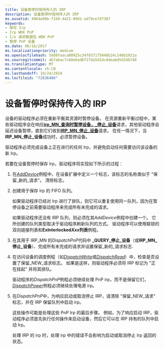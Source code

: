 ```yaml
---
title: 设备暂停时保持传入的 IRP
description: 设备暂停时保持传入的 IRP
ms.assetid: 4964e06b-f1b9-4421-89d1-ad79ce7d7307
keywords:
- 保存 Irp
- Irp WDK PnP
- I/o 请求数据包 WDK PnP
- 暂停 PnP 设备
ms.date: 06/16/2017
ms.localizationpriority: medium
ms.openlocfilehash: 5dd8faaca80925c34f837175048b24c146b1921a
ms.sourcegitcommit: 4b7a6ac7c68e6ad6f27da5d1dc4deabd5d34b748
ms.translationtype: MT
ms.contentlocale: zh-CN
ms.lasthandoff: 10/24/2019
ms.locfileid: "72836486"
---
```

# <a name="holding-incoming-irps-when-a-device-is-paused"></a>设备暂停时保持传入的 IRP





设备的驱动程序必须在重新平衡其资源时暂停设备。 在资源重新平衡过程中，某些驱动程序会在响应[**irp\_MN\_查询时暂停设备，\_停止\_设备**](https://docs.microsoft.com/windows-hardware/drivers/kernel/irp-mn-query-stop-device)请求，其他驱动程序会延迟设备暂停，直到它们收到[**IRP\_MN\_停止\_设备**](https://docs.microsoft.com/windows-hardware/drivers/kernel/irp-mn-stop-device)请求。 在任一情况下，当**IRP\_MN\_停止\_设备**成功时，必须暂停设备。

驱动程序必须完成设备上正在进行的任何 Irp，并避免启动任何需要访问该设备的新 Irp。

若要在设备暂停时保存 Irp，驱动程序将实现如下所示的过程：

1.  在[*AddDevice*](https://docs.microsoft.com/windows-hardware/drivers/ddi/wdm/nc-wdm-driver_add_device)例程中，在设备扩展中定义一个标志，该标志的名称类似于 "保留\_新的\_请求"。 清除标志。

2.  创建用于保存 Irp 的 FIFO 队列。

    如果驱动程序已经对 Irp 进行了排队，则它可以重复使用同一队列，因为在暂停设备之前需要驱动程序来完成所有未完成的请求。

    如果驱动程序还没有 IRP 队列，则必须在其*AddDevice*例程中创建一个。 它所创建的队列类型取决于驱动程序刷新队列的方式。 驱动程序可以使用联锁的双向链接列表和**ExInterlocked*Xxx*列表**例程。

3.  在其用于 IRP\_MN 的*DispatchPnP*代码中 **\_QUERY\_停止\_设备**（或**IRP\_MN\_停止\_设备**）、完成所有未完成的请求并设置保留\_新的\_请求标志.

4.  在访问设备的调度例程（如[*DispatchWrite*](https://docs.microsoft.com/windows-hardware/drivers/ddi/wdm/nc-wdm-driver_dispatch)或[*DispatchRead*](https://docs.microsoft.com/windows-hardware/drivers/ddi/wdm/nc-wdm-driver_dispatch)）中，检查是否设置了保留\_NEW\_请求标志。 如果是这样，则驱动程序必须将 IRP 标记为 "正在挂起" 并将其排队。

    驱动程序的*DispatchPnP*例程必须继续处理 PnP irp，而不是保留它们， [*DispatchPower*](https://docs.microsoft.com/windows-hardware/drivers/ddi/wdm/nc-wdm-driver_dispatch)例程必须继续处理电源 irp。

5.  在*DispatchPnP*中，为响应启动或取消停止 IRP，请清除 "保留\_NEW\_请求" 标志，并在 IRP 保留队列中启动 irp。

    这些操作可能是处理这些 PnP Irp 的最后步骤。 例如，为了响应启动 IRP，驱动程序必须首先执行任何操作来启动设备，然后它可以在 IRP 持有的队列中启动 Irp。

    处理 IRP 的 irp 时，处理 irp 中的错误不会影响为启动或取消停止 Irp 返回的状态。

 

 




